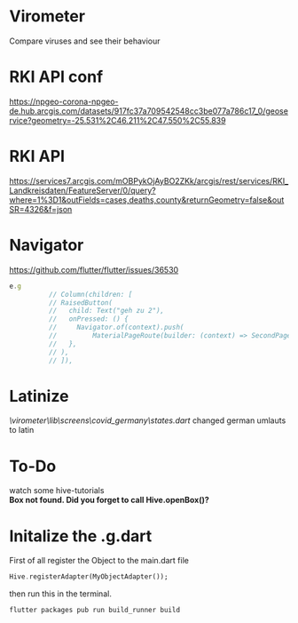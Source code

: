 # Virometer

Compare viruses and see their behaviour

# RKI API conf

https://npgeo-corona-npgeo-de.hub.arcgis.com/datasets/917fc37a709542548cc3be077a786c17_0/geoservice?geometry=-25.531%2C46.211%2C47.550%2C55.839

# RKI API

https://services7.arcgis.com/mOBPykOjAyBO2ZKk/arcgis/rest/services/RKI_Landkreisdaten/FeatureServer/0/query?where=1%3D1&outFields=cases,deaths,county&returnGeometry=false&outSR=4326&f=json
# Navigator 
https://github.com/flutter/flutter/issues/36530
```javascript
e.g
          // Column(children: [
          // RaisedButton(
          //   child: Text("geh zu 2"),
          //   onPressed: () {
          //     Navigator.of(context).push(
          //         MaterialPageRoute(builder: (context) => SecondPage()));
          //   },
          // ),
          // ]),
```

# Latinize

*\virometer\lib\screens\covid_germany\states.dart*
changed german umlauts to latin

# To-Do

watch some hive-tutorials  
**Box not found. Did you forget to call Hive.openBox()?**

# Initalize the .g.dart
First of all register the Object to the main.dart file
  ```dart
 Hive.registerAdapter(MyObjectAdapter());
 ```
 then run this in the terminal.
 ```bash
 flutter packages pub run build_runner build
 ```

